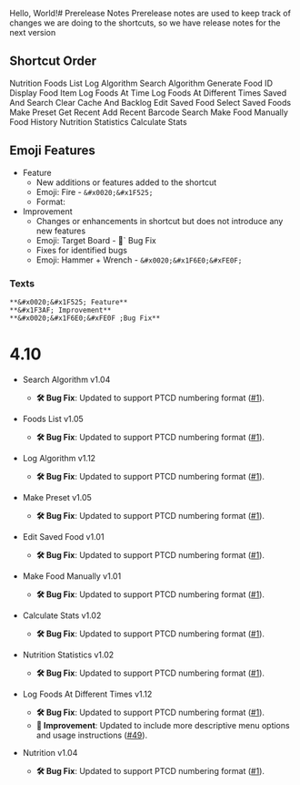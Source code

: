 Hello, World!# Prerelease Notes
Prerelease notes are used to keep track of changes we are doing to the shortcuts, so we have release notes for the next version

## Shortcut Order
Nutrition
Foods List
Log Algorithm
Search Algorithm
Generate Food ID
Display Food Item
Log Foods At Time
Log Foods At Different Times
Saved And Search
Clear Cache And Backlog
Edit Saved Food
Select Saved Foods
Make Preset
Get Recent
Add Recent
Barcode Search
Make Food Manually
Food History
Nutrition Statistics
Calculate Stats

## Emoji Features
- Feature
	- New additions or features added to the shortcut
	- Emoji: Fire - `&#x0020;&#x1F525;`
	- Format:
- Improvement
	- Changes or enhancements in shortcut but does not introduce any new features
	- Emoji: Target Board - &#x1F3AF;`
 Bug Fix
	- Fixes for identified bugs
	- Emoji: Hammer + Wrench - `&#x0020;&#x1F6E0;&#xFE0F;`

### Texts
```
**&#x0020;&#x1F525; Feature**
**&#x1F3AF; Improvement**
**&#x0020;&#x1F6E0;&#xFE0F ;Bug Fix**
```

# 4.10
- Search Algorithm v1.04
	- **&#x0020;&#x1F6E0;&#xFE0F; Bug Fix**: Updated to support PTCD numbering format ([#1](https://github.com/iffy-pi/apple-shortcuts/issues/1)).

- Foods List v1.05
	- **&#x0020;&#x1F6E0;&#xFE0F; Bug Fix**: Updated to support PTCD numbering format ([#1](https://github.com/iffy-pi/apple-shortcuts/issues/1)).

- Log Algorithm v1.12
	- **&#x0020;&#x1F6E0;&#xFE0F; Bug Fix**: Updated to support PTCD numbering format ([#1](https://github.com/iffy-pi/apple-shortcuts/issues/1)).

- Make Preset v1.05
	- **&#x0020;&#x1F6E0;&#xFE0F; Bug Fix**: Updated to support PTCD numbering format ([#1](https://github.com/iffy-pi/apple-shortcuts/issues/1)).

- Edit Saved Food v1.01
	- **&#x0020;&#x1F6E0;&#xFE0F; Bug Fix**: Updated to support PTCD numbering format ([#1](https://github.com/iffy-pi/apple-shortcuts/issues/1)).

- Make Food Manually v1.01
	- **&#x0020;&#x1F6E0;&#xFE0F; Bug Fix**: Updated to support PTCD numbering format ([#1](https://github.com/iffy-pi/apple-shortcuts/issues/1)).

- Calculate Stats v1.02
	- **&#x0020;&#x1F6E0;&#xFE0F; Bug Fix**: Updated to support PTCD numbering format ([#1](https://github.com/iffy-pi/apple-shortcuts/issues/1)).

- Nutrition Statistics v1.02
	- **&#x0020;&#x1F6E0;&#xFE0F; Bug Fix**: Updated to support PTCD numbering format ([#1](https://github.com/iffy-pi/apple-shortcuts/issues/1)).

- Log Foods At Different Times v1.12
	- **&#x0020;&#x1F6E0;&#xFE0F; Bug Fix**: Updated to support PTCD numbering format ([#1](https://github.com/iffy-pi/apple-shortcuts/issues/1)).
	- **&#x1F3AF; Improvement**: Updated to include more descriptive menu options and usage instructions ([#49](https://github.com/iffy-pi/apple-shortcuts/issues/49)).

- Nutrition v1.04
	- **&#x0020;&#x1F6E0;&#xFE0F; Bug Fix**: Updated to support PTCD numbering format ([#1](https://github.com/iffy-pi/apple-shortcuts/issues/1)).